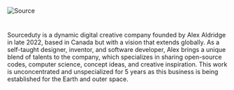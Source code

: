 ![Source](https://github.com/user-attachments/assets/b1e27c23-47d5-4e58-a007-d4ae86c62d9e)
#
Sourceduty is a dynamic digital creative company founded by Alex Aldridge in late 2022, based in Canada but with a vision that extends globally. As a self-taught designer, inventor, and software developer, Alex brings a unique blend of talents to the company, which specializes in sharing open-source codes, computer science, concept ideas, and creative inspiration. This work is unconcentrated and unspecialized for 5 years as this business is being established for the Earth and outer space.
